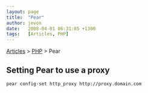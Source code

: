 ```yaml
---
layout: page
title:  "Pear"
author: jevon
date:   2008-04-01 06:31:05 +1300
tags:   [Articles, PHP]
---
```


[Articles](Articles.md) > [PHP](PHP.md) > Pear

## Setting Pear to use a proxy

`pear config-set http_proxy http://proxy.domain.com`

